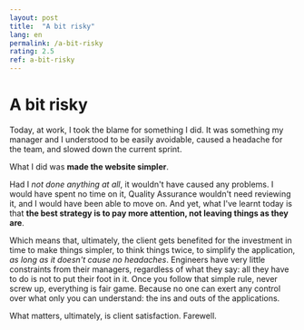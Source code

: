 ```yaml
---
layout: post
title:  "A bit risky"
lang: en
permalink: /a-bit-risky
rating: 2.5
ref: a-bit-risky
---
```

# A bit risky
Today, at work, I took the blame for something I did. It was something my manager and I understood to be easily avoidable, caused a headache for the team, and slowed down the current sprint.

What I did was **made the website simpler**.

Had I _not done anything at all_, it wouldn't have caused any problems. I would have spent no time on it, Quality Assurance wouldn't need reviewing it, and I would have been able to move on. And yet, what I've learnt today is that **the best strategy is to pay more attention, not leaving things as they are**.

Which means that, ultimately, the client gets benefited for the investment in time to make things simpler, to think things twice, to simplify the application, _as long as it doesn't cause no headaches_. Engineers have very little constraints from their managers, regardless of what they say: all they have to do is not to put their foot in it. Once you follow that simple rule, never screw up, everything is fair game. Because no one can exert any control over what only you can understand: the ins and outs of the applications.

What matters, ultimately, is client satisfaction. Farewell.
